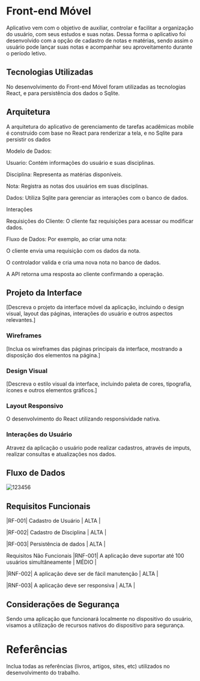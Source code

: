 # Front-end Móvel

Aplicativo vem com o objetivo de auxiliar, controlar e facilitar a organização do usuário, com seus estudos e suas notas.
Dessa forma o aplicativo foi desenvolvido com a opção de cadastro de notas e matérias, sendo assim o usuário pode lançar suas notas e acompanhar seu aproveitamento durante o período letivo.

## Tecnologias Utilizadas

No desenvolvimento do Front-end Móvel foram utilizadas as tecnologias React, e para persistência dos dados o Sqlite.

## Arquitetura

A arquitetura do aplicativo de gerenciamento de tarefas acadêmicas mobile é construido com base no React para renderizar a tela, e no Sqlite para persistir os dados

Modelo de Dados:

Usuario: Contém informações do usuário e suas disciplinas.

Disciplina: Representa as matérias disponíveis.

Nota: Registra as notas dos usuários em suas disciplinas.

Dados: Utiliza Sqlite para gerenciar as interações com o banco de dados.


Interações

Requisições do Cliente: O cliente faz requisições para acessar ou modificar dados.

Fluxo de Dados: Por exemplo, ao criar uma nota:

O cliente envia uma requisição com os dados da nota.

O controlador valida e cria uma nova nota no banco de dados.

A API retorna uma resposta ao cliente confirmando a operação.

## Projeto da Interface
[Descreva o projeto da interface móvel da aplicação, incluindo o design visual, layout das páginas, interações do usuário e outros aspectos relevantes.]

### Wireframes
[Inclua os wireframes das páginas principais da interface, mostrando a disposição dos elementos na página.]

### Design Visual
[Descreva o estilo visual da interface, incluindo paleta de cores, tipografia, ícones e outros elementos gráficos.]

### Layout Responsivo

O desenvolvimento do React utilizando responsividade nativa.

### Interações do Usuário

Atravez da aplicação o usuário pode realizar cadastros, através de imputs, realizar consultas e atualizações nos dados.

## Fluxo de Dados
![123456](https://github.com/user-attachments/assets/8a9e2690-fd5f-4c59-997c-b3c6974f45a9)


## Requisitos Funcionais
|RF-001| Cadastro de Usuário | ALTA |

|RF-002| Cadastro de Disciplina | ALTA |

|RF-003| Persistência de dados | ALTA |


Requisitos Não Funcionais
|RNF-001| A aplicação deve suportar até 100 usuários simultâneamente | MÉDIO |

|RNF-002| A aplicação deve ser de fácil manutenção | ALTA |

|RNF-003| A aplicação deve ser responsiva | ALTA |


## Considerações de Segurança

Sendo uma aplicação que funcionará localmente no dispositivo do usuário, visamos a utilização de recursos nativos do dispositivo para segurança.

# Referências

Inclua todas as referências (livros, artigos, sites, etc) utilizados no desenvolvimento do trabalho.
